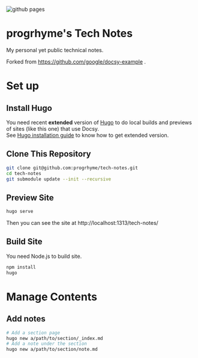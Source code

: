![github pages](https://github.com/progrhyme/tech-notes/workflows/github%20pages/badge.svg)

# progrhyme's Tech Notes

My personal yet public technical notes.

Forked from https://github.com/google/docsy-example .

# Set up
## Install Hugo
You need recent **extended** version of [Hugo](https://gohugo.io) to do local builds and previews of sites (like this one) that use Docsy.  
See [Hugo installation guide](https://gohugo.io/getting-started/installing/) to know how to get extended version.

## Clone This Repository

```sh
git clone git@github.com:progrhyme/tech-notes.git
cd tech-notes
git submodule update --init --recursive
```

## Preview Site

```sh
hugo serve
```

Then you can see the site at http://localhost:1313/tech-notes/

## Build Site

You need Node.js to build site.

```sh
npm install
hugo
```

# Manage Contents
## Add notes

```sh
# Add a section page
hugo new a/path/to/section/_index.md
# Add a note under the section
hugo new a/path/to/section/note.md
```
